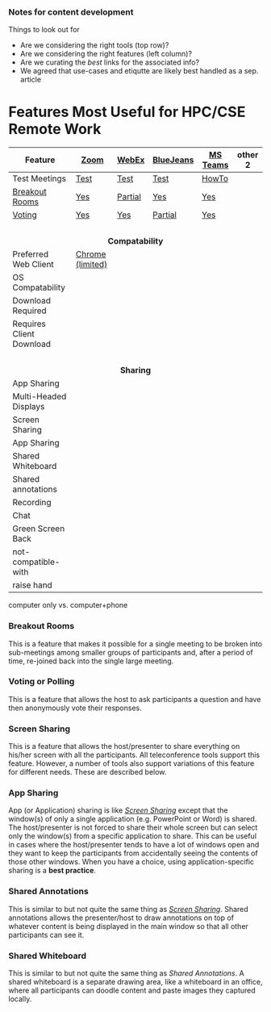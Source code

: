 ### Notes for content development

Things to look out for

* Are we considering the right tools (top row)?
* Are we considering the right features (left column)?
* Are we curating the *best* links for the associated info?
* We agreed that use-cases and etiqutte are likely best handled as a sep. article

# Features Most Useful for HPC/CSE Remote Work

Feature | [Zoom](https://www.zoom.us) | [WebEx](https://www.webex.com) | [BlueJeans](https://www.bluejeans.com) | [MS Teams](https://teams.microsoft.com/start) | other 2
--- | --- | --- | --- | --- | ---
Test Meetings | [Test](https://zoom.us/test) | [Test](https://www.webex.com/test-meeting.html) | [Test](https://bluejeans.com/111/) | [HowTo](https://ucstatus.com/2019/06/26/how-to-place-a-test-call-in-microsoft-teams/)
[Breakout Rooms](#breakout-rooms) | [Yes](https://support.zoom.us/hc/en-us/articles/206476093-Getting-Started-with-Breakout-Rooms) | [Partial](https://help.webex.com/en-us/8cckd2/Manage-Breakout-Sessions-in-Cisco-Webex-Training) | [Yes](https://www.bluejeans.com/blog/introducing-bluejeans-breakout-sessions) | [Yes](https://techcommunity.microsoft.com/t5/microsoft-teams-blog/introducing-microsoft-teams-rooms-updated/ba-p/323848)
[Voting](#voting-or-polling) | [Yes](https://support.zoom.us/hc/en-us/articles/213756303-Polling-for-Meetings) | [Yes](https://help.webex.com/en-us/n0pdj9x/Start-a-Poll-in-Cisco-Webex-Meetings) | [Partial](https://support.bluejeans.com/s/article/Event-Polling) | [Yes](https://support.office.com/en-us/article/create-a-poll-in-microsoft-teams-a3f9112c-01e1-4ee4-bd88-25e4e243b80b)
&nbsp;|&nbsp;|&nbsp;|&nbsp;|&nbsp;|&nbsp;<tr><td colspan=6 align="center">**Compatability**</td></tr>
Preferred Web Client | [Chrome (limited)](https://support.zoom.us/hc/en-us/articles/214629443-Zoom-Web-Client)
OS Compatability |
Download Required |
Requires Client Download |
&nbsp;|&nbsp;|&nbsp;|&nbsp;|&nbsp;|&nbsp;<tr><td colspan=6 align="center">**Sharing**</td></tr>
App Sharing |
Multi-Headed Displays |
Screen Sharing |
App Sharing |
Shared Whiteboard |
Shared annotations |
Recording |
Chat |
Green Screen Back|
not-compatible-with |
raise hand |
computer only vs. computer+phone


### Breakout Rooms

This is a feature that makes it possible for a single meeting to be broken into sub-meetings among smaller groups of participants and, after a period of time, re-joined back into the single large meeting.

### Voting or Polling

This is a feature that allows the host to ask participants a question and have then anonymously vote their responses.

### Screen Sharing

This is a feature that allows the host/presenter to share everything on his/her screen with all the participants. All teleconference tools support this feature. However, a number of tools also support variations of this feature for different needs. These are described below.

### App Sharing

App (or Application) sharing is like [*Screen Sharing*](#screen-sharing) except that the window(s) of only a single application (e.g. PowerPoint or Word) is shared.  The host/presenter is not forced to share their whole screen but can select only the window(s) from a specific application to share. This can be useful in cases where the host/presenter tends to have a lot of windows open and they want to keep the participants from accidentally seeing the contents of those other windows. When you have a choice, using application-specific sharing is a **best practice**.

### Shared Annotations

This is similar to but not quite the same thing as [*Screen Sharing*](#screen-sharing). Shared annotations allows the presenter/host to draw annotations on top of whatever content is being displayed in the main window so that all other participants can see it.

### Shared Whiteboard

This is similar to but not quite the same thing as *Shared Annotations*. A shared whiteboard is a separate drawing area, like a whiteboard in an office, where all participants can doodle content and paste images they captured locally.
